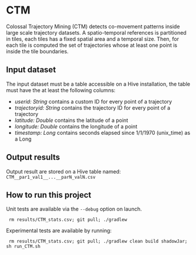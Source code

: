 # CTM

Colossal Trajectory Mining (CTM) detects co-movement patterns inside large scale trajectory datasets.
A spatio-temporal references is partitioned in tiles, each tiles has a fixed spatial area and a temporal size.
Then, for each tile is computed the set of trajectories whose at least one point is inside the tile boundaries.

## Input dataset

The input dataset must be a table accessible on a Hive installation, 
the table must have the at least the following columns: 

* _userid: String_ contains a custom ID for every point of a trajectory
* _trajectoryid: String_ contains the trajectory ID for every point of a trajectory
* _latitude: Double_ contains the latitude of a point
* _longitude: Double_ contains the longitude of a point
* _timestamp: Long_ contains seconds elapsed since 1/1/1970 (unix_time) as a Long

## Output results

Output result are stored on a Hive table named: `CTM__par1_val1__...__parN_valN.csv`

## How to run this project

Unit tests are available via the `--debug` option on launch.

     rm results/CTM_stats.csv; git pull; ./gradlew

Experimental tests are available by running:
    
     rm results/CTM_stats.csv; git pull; ./gradlew clean build shadowJar; sh run_CTM.sh